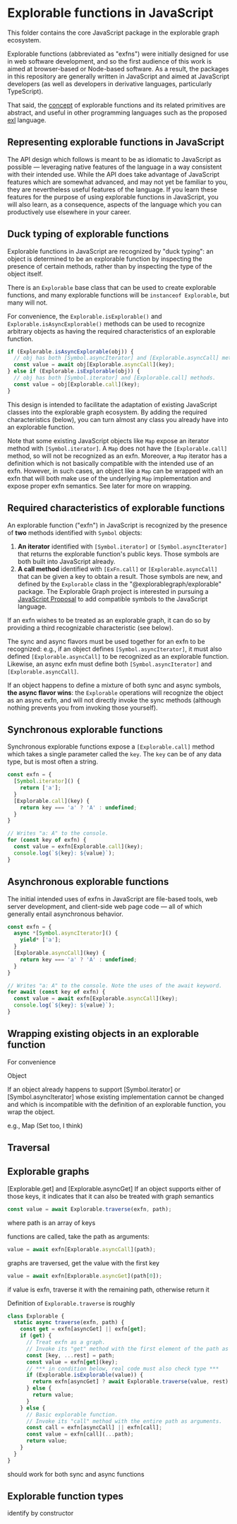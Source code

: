 # Explorable functions in JavaScript

This folder contains the core JavaScript package in the explorable graph ecosystem.

Explorable functions (abbreviated as "exfns") were initially designed for use in web software development, and so the first audience of this work is aimed at browser-based or Node-based software. As a result, the packages in this repository are generally written in JavaScript and aimed at JavaScript developers (as well as developers in derivative languages, particularly TypeScript).

That said, the [concept](../Concepts/ReadMe.md) of explorable functions and its related primitives are abstract, and useful in other programming languages such as the proposed [exl](../exl/ReadMe.md) language.

## Representing explorable functions in JavaScript

The API design which follows is meant to be as idiomatic to JavaScript as possible — leveraging native features of the language in a way consistent with their intended use. While the API does take advantage of JavaScript features which are somewhat advanced, and may not yet be familiar to you, they are nevertheless useful features of the language. If you learn these features for the purpose of using explorable functions in JavaScript, you will also learn, as a consequence, aspects of the language which you can productively use elsewhere in your career.

## Duck typing of explorable functions

Explorable functions in JavaScript are recognized by "duck typing": an object is determined to be an explorable function by inspecting the presence of certain methods, rather than by inspecting the type of the object itself.

There is an `Explorable` base class that can be used to create explorable functions, and many explorable functions will be `instanceof Explorable`, but many will not.

For convenience, the `Explorable.isExplorable()` and `Explorable.isAsyncExplorable()` methods can be used to recognize arbitrary objects as having the required characteristics of an explorable function.

```js
if (Explorable.isAsyncExplorable(obj)) {
  // obj has both [Symbol.asyncIterator] and [Explorable.asyncCall] methods.
  const value = await obj[Explorable.asyncCall](key);
} else if (Explorable.isExplorable(obj)) {
  // obj has both [Symbol.iterator] and [Explorable.call] methods.
  const value = obj[Explorable.call](key);
}
```

This design is intended to facilitate the adaptation of existing JavaScript classes into the explorable graph ecosystem. By adding the required characteristics (below), you can turn almost any class you already have into an explorable function.

Note that some existing JavaScript objects like `Map` expose an iterator method with `[Symbol.iterator]`. A `Map` does not have the `[Explorable.call]` method, so will not be recognized as an exfn. Moreover, a `Map` iterator has a definition which is not basically compatible with the intended use of an exfn. However, in such cases, an object like a `Map` can be wrapped with an exfn that will both make use of the underlying `Map` implementation and expose proper exfn semantics. See later for more on wrapping.

## Required characteristics of explorable functions

An explorable function ("exfn") in JavaScript is recognized by the presence of **two** methods identified with `Symbol` objects:

1. **An iterator** identified with `[Symbol.iterator]` or `[Symbol.asyncIterator]` that returns the explorable function's public keys. Those symbols are both built into JavaScript already.
2. **A call method** identified with `[ExFn.call]` or `[Explorable.asyncCall]` that can be given a key to obtain a result. Those symbols are new, and defined by the `Explorable` class in the "@explorablegraph/explorable" package. The Explorable Graph project is interested in pursuing a [JavaScript Proposal](./JavaScript%20Proposal.md) to add compatible symbols to the JavaScript language.

If an exfn wishes to be treated as an explorable graph, it can do so by providing a third recognizable characteristic (see below).

The sync and async flavors must be used together for an exfn to be recognized: e.g., if an object defines `[Symbol.asyncIterator]`, it must also defined `[Explorable.asyncCall]` to be recognized as an explorable function. Likewise, an async exfn must define both `[Symbol.asyncIterator]` and `[Explorable.asyncCall]`.

If an object happens to define a mixture of both sync and async symbols, **the async flavor wins**: the `Explorable` operations will recognize the object as an async exfn, and will not directly invoke the sync methods (although nothing prevents you from invoking those yourself).

## Synchronous explorable functions

Synchronous explorable functions expose a `[Explorable.call]` method which takes a single parameter called the `key`. The `key` can be of any data type, but is most often a string.

```js
const exfn = {
  [Symbol.iterator]() {
    return ['a'];
  }
  [Explorable.call](key) {
    return key === 'a' ? 'A' : undefined;
  }
}

// Writes "a: A" to the console.
for (const key of exfn) {
  const value = exfn[Explorable.call](key);
  console.log(`${key}: ${value}`);
}
```

## Asynchronous explorable functions

The initial intended uses of exfns in JavaScript are file-based tools, web server development, and client-side web page code — all of which generally entail asynchronous behavior.

```js
const exfn = {
  async *[Symbol.asyncIterator]() {
    yield* ['a'];
  }
  [Explorable.asyncCall](key) {
    return key === 'a' ? 'A' : undefined;
  }
}

// Writes "a: A" to the console. Note the uses of the await keyword.
for await (const key of exfn) {
  const value = await exfn[Explorable.asyncCall](key);
  console.log(`${key}: ${value}`);
}
```

## Wrapping existing objects in an explorable function

For convenience

Object

If an object already happens to support [Symbol.iterator] or [Symbol.asyncIterator] whose existing implementation cannot be changed and which is incompatible with the definition of an explorable function, you wrap the object.

e.g., Map
(Set too, I think)

## Traversal

## Explorable graphs

[Explorable.get] and [Explorable.asyncGet]
If an object supports either of those keys, it indicates that it can also be treated with graph semantics

```js
const value = await Explorable.traverse(exfn, path);
```

where path is an array of keys

functions are called, take the path as arguments:

```js
value = await exfn[Explorable.asyncCall](path);
```

graphs are traversed, get the value with the first key

```js
value = await exfn[Explorable.asyncGet](path[0]);
```

if value is exfn, traverse it with the remaining path, otherwise return it

Definition of `Explorable.traverse` is roughly

```js
class Explorable {
  static async traverse(exfn, path) {
    const get = exfn[asyncGet] || exfn[get];
    if (get) {
      // Treat exfn as a graph.
      // Invoke its "get" method with the first element of the path as a key.
      const [key, ...rest] = path;
      const value = exfn[get](key);
      // *** in condition below, real code must also check type ***
      if (Explorable.isExplorable(value)) {
        return exfn[asyncGet] ? await Explorable.traverse(value, rest) : value;
      } else {
        return value;
      }
    } else {
      // Basic explorable function.
      // Invoke its "call" method with the entire path as arguments.
      const call = exfn[asyncCall] || exfn[call];
      const value = exfn[call](...path);
      return value;
    }
  }
}
```

should work for both sync and async functions

## Explorable function types

identify by constructor
